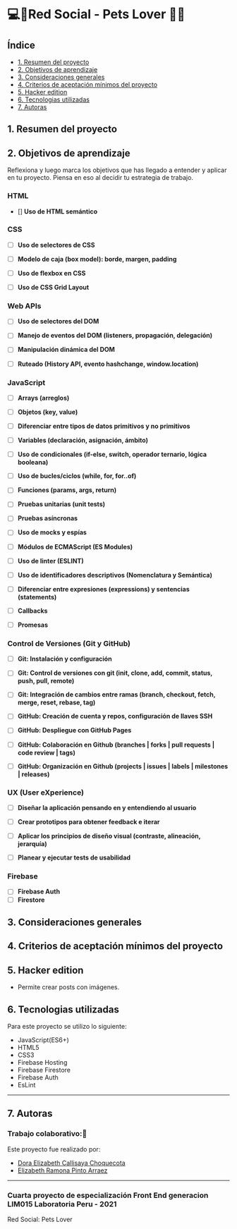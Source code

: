 # 💻🙋Red Social - Pets Lover 🐶🐱

## Índice

* [1. Resumen del proyecto](#1-resumen-del-proyecto)
* [2. Objetivos de aprendizaje](#2-objetivos-de-aprendizaje)
* [3. Consideraciones generales](#3-consideraciones-generales)
* [4. Criterios de aceptación mínimos del proyecto](#4-criterios-de-aceptación-mínimos-del-proyecto)
* [5. Hacker edition](#5-hacker-edition)
* [6. Tecnologias utilizadas](#6-Tecnologias-utilizadas)
* [7. Autoras](#7-Autoras)

## 1. Resumen del proyecto



## 2. Objetivos de aprendizaje

Reflexiona y luego marca los objetivos que has llegado a entender y aplicar en tu proyecto. Piensa en eso al decidir tu estrategia de trabajo.

### HTML

- [] **Uso de HTML semántico**

### CSS

- [ ] **Uso de selectores de CSS**

- [ ] **Modelo de caja (box model): borde, margen, padding**


- [ ] **Uso de flexbox en CSS**


- [ ] **Uso de CSS Grid Layout**


### Web APIs

- [ ] **Uso de selectores del DOM**


- [ ] **Manejo de eventos del DOM (listeners, propagación, delegación)**

- [ ] **Manipulación dinámica del DOM**

- [ ] **Ruteado (History API, evento hashchange, window.location)**


### JavaScript

- [ ] **Arrays (arreglos)**

- [ ] **Objetos (key, value)**


- [ ] **Diferenciar entre tipos de datos primitivos y no primitivos**

- [ ] **Variables (declaración, asignación, ámbito)**

- [ ] **Uso de condicionales (if-else, switch, operador ternario, lógica booleana)**

- [ ] **Uso de bucles/ciclos (while, for, for..of)**


- [ ] **Funciones (params, args, return)**


- [ ] **Pruebas unitarias (unit tests)**

- [ ] **Pruebas asíncronas**


- [ ] **Uso de mocks y espías**


- [ ] **Módulos de ECMAScript (ES Modules)**


- [ ] **Uso de linter (ESLINT)**

- [ ] **Uso de identificadores descriptivos (Nomenclatura y Semántica)**

- [ ] **Diferenciar entre expresiones (expressions) y sentencias (statements)**

- [ ] **Callbacks**

- [ ] **Promesas**

### Control de Versiones (Git y GitHub)

- [ ] **Git: Instalación y configuración**

- [ ] **Git: Control de versiones con git (init, clone, add, commit, status, push, pull, remote)**

- [ ] **Git: Integración de cambios entre ramas (branch, checkout, fetch, merge, reset, rebase, tag)**

- [ ] **GitHub: Creación de cuenta y repos, configuración de llaves SSH**

- [ ] **GitHub: Despliegue con GitHub Pages**

- [ ] **GitHub: Colaboración en Github (branches | forks | pull requests | code review | tags)**

- [ ] **GitHub: Organización en Github (projects | issues | labels | milestones | releases)**

### UX (User eXperience)

- [ ] **Diseñar la aplicación pensando en y entendiendo al usuario**

- [ ] **Crear prototipos para obtener feedback e iterar**

- [ ] **Aplicar los principios de diseño visual (contraste, alineación, jerarquía)**

- [ ] **Planear y ejecutar tests de usabilidad**

### Firebase

- [ ] **Firebase Auth**
- [ ] **Firestore**

## 3. Consideraciones generales


## 4. Criterios de aceptación mínimos del proyecto

## 5. Hacker edition



* Permite crear posts con imágenes.


## 6. Tecnologias utilizadas

Para este proyecto se utilizo lo siguiente:
* JavaScript(ES6+)
* HTML5
* CSS3
* Firebase Hosting
* Firebase Firestore
* Firebase Auth
* EsLint

***

## 7. Autoras
### Trabajo colaborativo:💪
Este proyecto fue realizado por:
* [Dora Elizabeth Callisaya Choquecota](https://github.com/Dora-tech)
* [Elizabeth Ramona Pinto Arraez](https://github.com/Elipinto23)

***
### Cuarta proyecto de especialización Front End generacion LIM015 Laboratoria Peru - 2021

Red Social: Pets Lover


